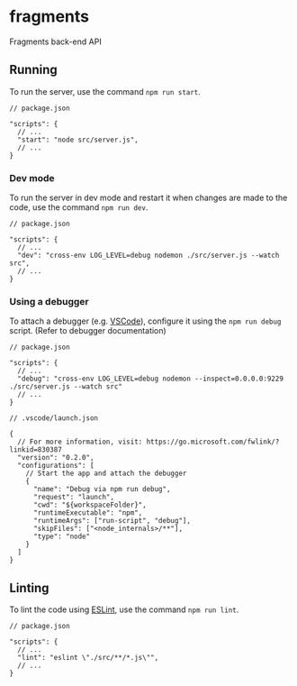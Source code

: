 # fragments

Fragments back-end API

## Running

To run the server, use the command `npm run start`.

```jsonc
// package.json

"scripts": {
  // ...
  "start": "node src/server.js",
  // ...
}
```

### Dev mode

To run the server in dev mode and restart it when changes are made to the code, use the command `npm run dev`.

```jsonc
// package.json

"scripts": {
  // ...
  "dev": "cross-env LOG_LEVEL=debug nodemon ./src/server.js --watch src",
  // ...
}
```

### Using a debugger

To attach a debugger (e.g. [VSCode](https://code.visualstudio.com/docs/editor/debugging)), configure it using  the `npm run debug` script. (Refer to debugger documentation)

```jsonc
// package.json

"scripts": {
  // ...
  "debug": "cross-env LOG_LEVEL=debug nodemon --inspect=0.0.0.0:9229 ./src/server.js --watch src"
  // ...
}
```

```jsonc
// .vscode/launch.json

{
  // For more information, visit: https://go.microsoft.com/fwlink/?linkid=830387
  "version": "0.2.0",
  "configurations": [
    // Start the app and attach the debugger
    {
      "name": "Debug via npm run debug",
      "request": "launch",
      "cwd": "${workspaceFolder}",
      "runtimeExecutable": "npm",
      "runtimeArgs": ["run-script", "debug"],
      "skipFiles": ["<node_internals>/**"],
      "type": "node"
    }
  ]
}
```

## Linting

To lint the code using [ESLint](https://eslint.org/), use the command `npm run lint`.

```jsonc
// package.json

"scripts": {
  // ...
  "lint": "eslint \"./src/**/*.js\"",
  // ...
}
```
